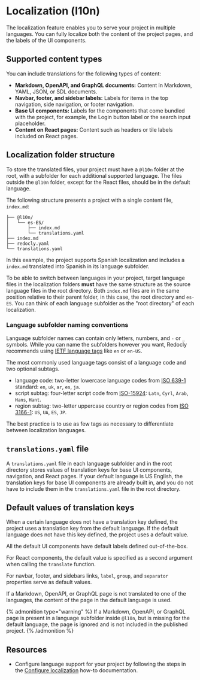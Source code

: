 # Localization (l10n)

The localization feature enables you to serve your project in multiple languages.
You can fully localize both the content of the project pages, and the labels of the UI components.

## Supported content types

You can include translations for the following types of content:

- **Markdown, OpenAPI, and GraphQL documents:** Content in Markdown, YAML, JSON, or SDL documents.
- **Navbar, footer, and sidebar labels:** Labels for items in the top navigation, side navigation, or footer navigation.
- **Base UI components:** Labels for the components that come bundled with the project, for example, the Login button label or the search input placeholder.
- **Content on React pages:** Content such as headers or tile labels included on React pages.

## Localization folder structure

To store the translated files, your project must have a `@l10n` folder at the root, with a subfolder for each additional supported language.
The files outside the `@l10n` folder, except for the React files, should be in the default language.

The following structure presents a project with a single content file, `index.md`:

```treeview
├── @l10n/
│   └── es-ES/
│       ├── index.md
│       └── translations.yaml
├── index.md
├── redocly.yaml
└── translations.yaml
```

In this example, the project supports Spanish localization and includes a `index.md` translated into Spanish in its language subfolder.

To be able to switch between languages in your project, target language files in the localization folders **must** have the same structure as the source language files in the root directory.
Both `index.md` files are in the same position relative to their parent folder, in this case, the root directory and `es-ES`.
You can think of each language subfolder as the "root directory" of each localization.

### Language subfolder naming conventions

Language subfolder names can contain only letters, numbers, and `-` or `_` symbols.
While you can name the subfolders however you want, Redocly recommends using
[IETF language tags](https://www.rfc-editor.org/rfc/rfc5646.html) like `en` or `en-US`.

The most commonly used language tags consist of a language code and two optional subtags.

* language code: two-letter lowercase language codes from [ISO 639-1](https://www.loc.gov/standards/iso639-2/php/English_list.php) standard: `en`, `uk`, `ar`, `es`, `ja`.
* script subtag: four-letter script code from [ISO-15924](https://www.unicode.org/iso15924/codelists.html): `Latn`, `Cyrl`, `Arab`, `Hans`, `Hant`.
* region subtag: two-letter uppercase country or region codes from [ISO 3166-1](https://www.iso.org/obp/ui/#search): `US`, `UA`, `ES`, `JP`.

The best practice is to use as few tags as necessary to differentiate between localization languages.

## `translations.yaml` file

A `translations.yaml` file in each language subfolder and in the root directory stores values of translation keys for base UI components, navigation, and React pages.
If your default language is US English, the translation keys for base UI components are already built in, and you do not have to include them in the `translations.yaml` file in the root directory.

## Default values of translation keys

When a certain language does not have a translation key defined, the project uses a translation key from the default language.
If the default language does not have this key defined, the project uses a default value.

All the default UI components have default labels defined out-of-the-box.

For React components, the default value is specified as a second argument when calling the `translate` function.

For navbar, footer, and sidebars links, `label`, `group`, and `separator` properties serve as default values.

If a Markdown, OpenAPI, or GraphQL page is not translated to one of the languages, the content of the page in the default language is used.

{% admonition type="warning" %}
If a Markdown, OpenAPI, or GraphQL page is present in a language subfolder inside  `@l10n`, but is missing for the default language, the page is ignored and is not included in the published project.
{% /admonition %}

## Resources

* Configure language support for your project by following the steps in the [Configure localization](./index.md) how-to documentation.

